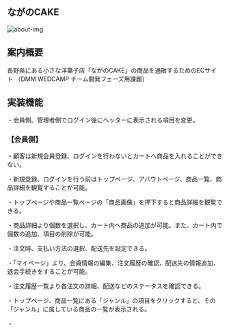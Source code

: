 ## ながのCAKE

![about-img](https://user-images.githubusercontent.com/119918517/220824368-d6078363-0943-4376-bec1-cdf9c15ee077.jpg)


## 案内概要

長野県にある小さな洋菓子店「ながのCAKE」の商品を通販するためのECサイト
（DMM WEDCAMP チーム開発フェーズ用課題）


## 実装機能


・会員側、管理者側でログイン後にヘッターに表示される項目を変更。


### 【会員側】


・顧客は新規会員登録、ログインを行わないとカートへ商品を入れることができない。

・新規登録、ログインを行う前はトップページ、アバウトページ、商品一覧、商品詳細を観覧することが可能。

・トップページや商品一覧ページの「商品画像」を押下すると商品詳細を観覧できる。

・商品詳細より個数を選択し、カート内へ商品の追加が可能。また、カート内で個数の追加、項目の削除が可能。

・注文時、支払い方法の選択、配送先を設定できる。

・「マイページ」より、会員情報の編集、注文履歴の確認、配送先の情報追加、退会手続きをすることが可能。

・注文履歴一覧より各注文の詳細、配送などのステータスを確認できる。

・トップページ、商品一覧にある「ジャンル」の項目をクリックすると、その「ジャンル」に属している商品の一覧が表示される。

・
